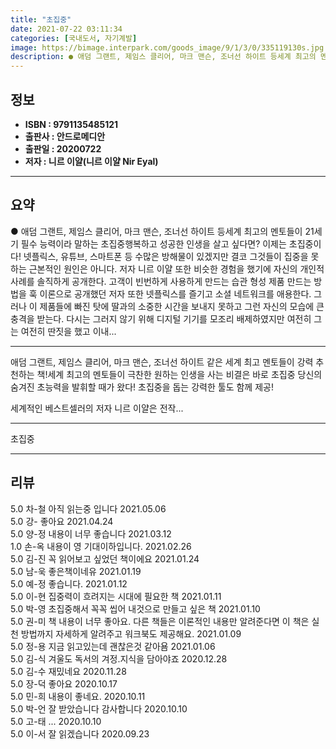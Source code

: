```yaml
---
title: "초집중"
date: 2021-07-22 03:11:34
categories: [국내도서, 자기계발]
image: https://bimage.interpark.com/goods_image/9/1/3/0/335119130s.jpg
description: ● 애덤 그랜트, 제임스 클리어, 마크 맨슨, 조너선 하이트 등세계 최고의 멘토들이 21세기 필수 능력이라 말하는 초집중행복하고 성공한 인생을 살고 싶다면? 이제는 초집중이다! 넷플릭스, 유튜브, 스마트폰 등 수많은 방해물이 있겠지만 결코 그것들이 집중을 못하는 근본적인 원인은 아니다
---
```


## **정보**

- **ISBN : 9791135485121**
- **출판사 : 안드로메디안**
- **출판일 : 20200722**
- **저자 : 니르 이얄(니르 이얄 Nir Eyal)**

------



## **요약**

●  애덤 그랜트, 제임스 클리어, 마크 맨슨, 조너선 하이트 등세계 최고의 멘토들이 21세기 필수 능력이라 말하는 초집중행복하고 성공한 인생을 살고 싶다면? 이제는 초집중이다! 넷플릭스, 유튜브, 스마트폰 등 수많은 방해물이 있겠지만 결코 그것들이 집중을 못하는 근본적인 원인은 아니다. 저자 니르 이얄 또한 비슷한 경험을 했기에 자신의 개인적 사례를 솔직하게 공개한다. 고객이 빈번하게 사용하게 만드는 습관 형성 제품 만드는 방법을 훅 이론으로 공개했던 저자 또한 넷플릭스를 즐기고 소셜 네트워크를 애용한다. 그러나 이 제품들에 빠진 탓에 딸과의 소중한 시간을 보내지 못하고 그런 자신의 모습에 큰 충격을 받는다. 다시는 그러지 않기 위해 디지털 기기를 모조리 배제하였지만 여전히 그는 여전히 딴짓을 했고 이내...

------

애덤 그랜트, 제임스 클리어,
마크 맨슨, 조너선 하이트 같은
세계 최고 멘토들이 강력 추천하는 책!세계 최고의 멘토들이 극찬한
원하는 인생을 사는 비결은 바로 초집중
당신의 숨겨진 초능력을 발휘할 때가 왔다!
초집중을 돕는 강력한 툴도 함께 제공!

 세계적인 베스트셀러의 저자 니르 이얄은 전작... 

------


초집중 

------


## **리뷰** 

5.0 차-철 아직 읽는중 입니다 2021.05.06 <br/>5.0 강- 좋아요 2021.04.24 <br/>5.0 양-정 내용이 너무 좋습니다 2021.03.12 <br/>1.0 손-옥 내용이 영 기대이하입니다. 2021.02.26 <br/>5.0 김-진 꼭 읽어보고 싶었던 책이에요 2021.01.24 <br/>5.0 남-욱 좋은책이네유 2021.01.19 <br/>5.0 예-정 좋습니다. 2021.01.12 <br/>5.0 이-현 집중력이 흐려지는 시대에 필요한 책 2021.01.11 <br/>5.0 박-영 초집중해서 꼭꼭 씹어 내것으로 만들고 싶은 책 2021.01.10 <br/>5.0 권-미 책 내용이 너무 좋아요. 다른 책들은 이론적인 내용만 알려준다면 이 책은 실천 방법까지 자세하게 알려주고 워크북도 제공해요. 2021.01.09 <br/>5.0 정-용 지금 읽고있는데 괜찮은것 같아욤  2021.01.06 <br/>5.0 김-식 겨울도 독서의 겨정.지식을 담아야죠 2020.12.28 <br/>5.0 김-수 재밌네요 2020.11.28 <br/>5.0 장-덕 좋아요 2020.10.17 <br/>5.0 민-희 내용이 좋네요. 2020.10.11 <br/>5.0 박-언 잘 받았습니다 감사합니다  2020.10.10 <br/>5.0 고-태 ... 2020.10.10 <br/>5.0 이-서 잘 읽겠습니다 2020.09.23 <br/>
